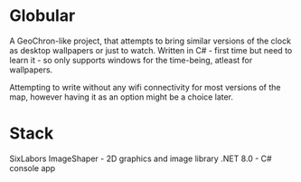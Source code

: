 # Globular

A GeoChron-like project, that attempts to bring similar versions of the clock as desktop wallpapers or just to watch. 
Written in C# - first time but need to learn it - so only supports windows for the time-being, atleast for wallpapers.

Attempting to write without any wifi connectivity for most versions of the map, however having it as an option might be a choice later.

# Stack
SixLabors ImageShaper - 2D graphics and image library
.NET 8.0 - C# console app
